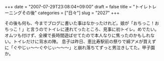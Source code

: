 +++
date = "2007-07-29T23:08:04+09:00"
draft = false
title = "トイレトレーニングその後"
categories = ["日々"]
slug = "2027"
+++

その後も何も、今までブログに書いた事はなかったけれど。娘が「おちっこ！おちっこ！」と言うのでトイレに連れてったところ、見事に初トイレ。めでたい。
オムツも付けず、全裸で長時間遊ばせてたので本人なりに焦ったのかもしれない。トイレだけに背水の陣。
息子は昨日、恵比寿駅前の祭りで綿アメが買えずに「ぐやじぃ～～ぐやじぃ～～～」と崩れ落ちてずっと男泣きしてた。甲子園か。
